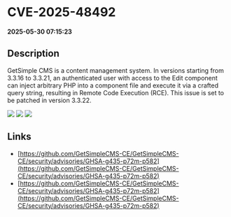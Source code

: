 # CVE-2025-48492

**2025-05-30 07:15:23**

## Description
GetSimple CMS is a content management system. In versions starting from 3.3.16 to 3.3.21, an authenticated user with access to the Edit component can inject arbitrary PHP into a component file and execute it via a crafted query string, resulting in Remote Code Execution (RCE). This issue is set to be patched in version 3.3.22.

![](https://img.shields.io/static/v1?label=Score&message=8.6&color=red)
![](https://img.shields.io/static/v1?label=Severity&message=HIGH&color=red)
![](https://img.shields.io/static/v1?label=CWE&message=RCE&color=green)

## Links
- [https://github.com/GetSimpleCMS-CE/GetSimpleCMS-CE/security/advisories/GHSA-g435-p72m-p582](https://github.com/GetSimpleCMS-CE/GetSimpleCMS-CE/security/advisories/GHSA-g435-p72m-p582)
- [https://github.com/GetSimpleCMS-CE/GetSimpleCMS-CE/security/advisories/GHSA-g435-p72m-p582](https://github.com/GetSimpleCMS-CE/GetSimpleCMS-CE/security/advisories/GHSA-g435-p72m-p582)
